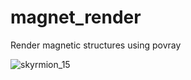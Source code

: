 # magnet_render
Render magnetic structures using povray



![skyrmion_15](/home/matthias/Thesis/tex/figures/skyrmion_15.png)